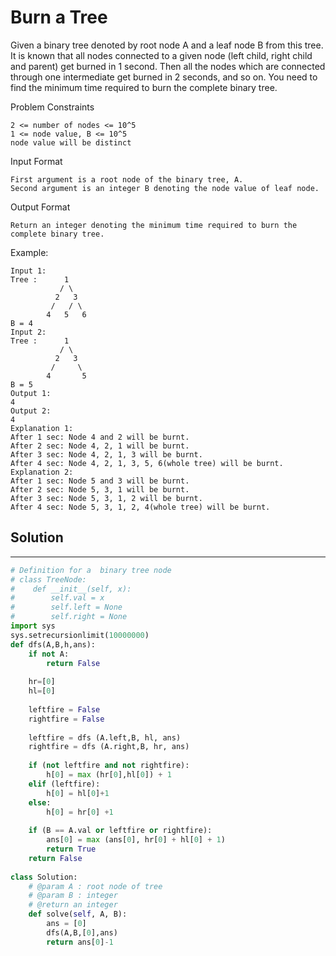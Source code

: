 <h1>Burn a Tree</h1>

<p>
Given a binary tree denoted by root node A and a leaf node B from this tree.
It is known that all nodes connected to a given node (left child, right child and parent) get burned in 1 second. Then all the nodes which are connected through one intermediate get burned in 2 seconds, and so on.
You need to find the minimum time required to burn the complete binary tree.

Problem Constraints

    2 <= number of nodes <= 10^5
    1 <= node value, B <= 10^5
    node value will be distinct
    
Input Format

    First argument is a root node of the binary tree, A.
    Second argument is an integer B denoting the node value of leaf node.
    
Output Format
    
    Return an integer denoting the minimum time required to burn the complete binary tree.
Example:

    Input 1:
    Tree :      1 
               / \ 
              2   3 
             /   / \
            4   5   6
    B = 4
    Input 2:
    Tree :      1
               / \
              2   3
             /     \
            4       5 
    B = 5
    Output 1:
    4
    Output 2:
    4
    Explanation 1:
    After 1 sec: Node 4 and 2 will be burnt. 
    After 2 sec: Node 4, 2, 1 will be burnt.
    After 3 sec: Node 4, 2, 1, 3 will be burnt.
    After 4 sec: Node 4, 2, 1, 3, 5, 6(whole tree) will be burnt.
    Explanation 2:
    After 1 sec: Node 5 and 3 will be burnt. 
    After 2 sec: Node 5, 3, 1 will be burnt.
    After 3 sec: Node 5, 3, 1, 2 will be burnt.
    After 4 sec: Node 5, 3, 1, 2, 4(whole tree) will be burnt.

<h2>Solution</h2>

***

```python
# Definition for a  binary tree node
# class TreeNode:
#    def __init__(self, x):
#        self.val = x
#        self.left = None
#        self.right = None
import sys
sys.setrecursionlimit(10000000)
def dfs(A,B,h,ans):
    if not A:
        return False
    
    hr=[0]
    hl=[0]
    
    leftfire = False
    rightfire = False
    
    leftfire = dfs (A.left,B, hl, ans)
    rightfire = dfs (A.right,B, hr, ans)
    
    if (not leftfire and not rightfire):
        h[0] = max (hr[0],hl[0]) + 1
    elif (leftfire):
        h[0] = hl[0]+1
    else:
        h[0] = hr[0] +1
    
    if (B == A.val or leftfire or rightfire):
        ans[0] = max (ans[0], hr[0] + hl[0] + 1)
        return True
    return False
    
class Solution:
    # @param A : root node of tree
    # @param B : integer
    # @return an integer
    def solve(self, A, B):
        ans = [0]
        dfs(A,B,[0],ans)
        return ans[0]-1
```
